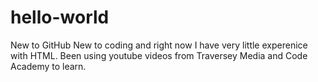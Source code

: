 # hello-world
New to GitHub
New to coding and right now I have very little experenice with HTML. Been using youtube videos from Traversey Media and Code Academy to learn. 

